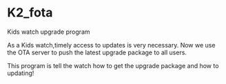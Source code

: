 # K2_fota
Kids watch upgrade program

As a Kids watch,timely access to updates is very necessary.
Now we use the OTA server to push the latest upgrade package to all users.

This program is tell the watch how to get the upgrade package and how to updating!
